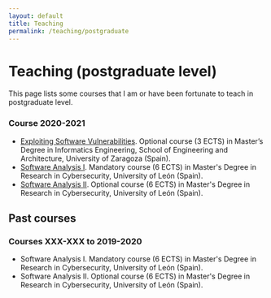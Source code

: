 ```yaml
---
layout: default
title: Teaching
permalink: /teaching/postgraduate
---
```


# Teaching (postgraduate level)

This page lists some courses that I am or have been fortunate to teach in postgraduate level. 


### Course 2020-2021

* [Exploiting Software Vulnerabilities](https://webdiis.unizar.es/~ricardo/esv-62240/). Optional course (3 ECTS) in Master’s Degree in Informatics Engineering, School of Engineering and Architecture, University of Zaragoza (Spain).
* [Software Analysis I](https://agora.unileon.es/course/view.php?id=2950). Mandatory course (6 ECTS) in Master's Degree in Research in Cybersecurity, University of León (Spain).
* [Software Analysis II](https://agora.unileon.es/course/view.php?id=2962). Optional course (6 ECTS) in Master's Degree in Research in Cybersecurity, University of León (Spain).

## Past courses

### Courses XXX-XXX to 2019-2020

* Software Analysis I. Mandatory course (6 ECTS) in Master's Degree in Research in Cybersecurity, University of León (Spain).
* Software Analysis II. Optional course (6 ECTS) in Master's Degree in Research in Cybersecurity, University of León (Spain).
